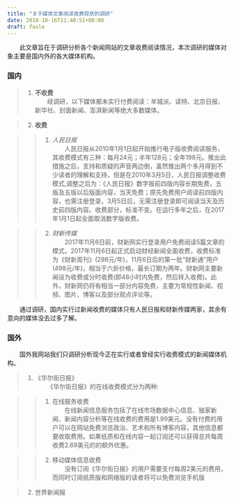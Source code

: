 ```yaml
---
title: "关于媒体文章阅读收费现状的调研"
date: 2018-10-16T11:40:51+08:00
draft: fasle
---
```


&emsp;&emsp;此文章旨在于调研分析各个新闻网站的文章收费阅读情况，本次调研的媒体对象主要是国内外的各大媒体机构。
### 国内

>1. **不收费**<br/>
&emsp;&emsp;经调研，以下媒体都未实行付费阅读：羊城派、读特、北京日报、新华社、封面新闻、澎湃新闻等绝大多数媒体。

>2. **收费**

>>1. *人民日报*</br>
&emsp;&emsp;人民日报从2010年1月1日起开始推行电子版收费阅读服务，其收费模式有三种：每月24元；半年128元；全年198元。推出此措施之后，支持和质疑的声音两边倒，虽然推出两个多月得到不少读者的理解和支持，但是在2010年3月5日，人民日报调整收费模式,调整之后为：《人民日报》数字报前四版内容长期免费，五版及五版以后版面内容，当天免费；原先免费用户阅读前四版内容，也需注册登录，3月5日后，无需注册登录即可阅读当天及历史前四版内容。收费部分，标准不变。在运行多年之后，在2017年1月1日起全面取消数字版收费。

>>2. *财新传媒*</br>
&emsp;&emsp;2017年11月6日前，财新网实行登录用户免费阅读5篇文章的模式，2017年11月6日起正式启动财经新闻全面收费，收费标准为《财新周刊》(298元/年)，11月6日后的第一批“财新通”用户(498元/年)，相当于六折价格，最长订期为两年。财新网主要新闻设为收费或分时收费(即48小时内免费，然后转入收费)。此外，财新网仍将有相当一部分内容免费，主要为常规性新闻、视频、图片、博客以及部分观点评论等。

  &emsp;&emsp;通过调研，国内实行过新闻收费的媒体只有人民日报和财新传媒两家，其余有意向的媒体没去过多了解。

### 国外

&emsp;&emsp;国外我网站我们只调研分析现今正在实行或者曾经实行收费模式的新闻媒体机构。

>1. 《华尔街日报》</br>
&emsp;&emsp;《华尔街日报》的在线收费模式分为两种:

>>1. 在线服务收费</br>
&emsp;&emsp;在线新闻信息服务包括了在线市场数据中心信息、独家新闻、新闻内容分析等在线收费的费用是1.99美元。没有付费的用户可以在网站免费浏览政治、艺术和所有博客内容，其他信息都要收取费用。如果纸质和在线内容一起订阅还可以获得总共每周收费2.69美元的的额外优惠。

>>2. 移动媒体信息收费<br>
&emsp;&emsp;没有订阅《华尔街日报》的用户需要支付每周2美元的费用，而同时订阅纸质版和网络版的读者将可以免费浏览手机版

>2. 世界新闻报
